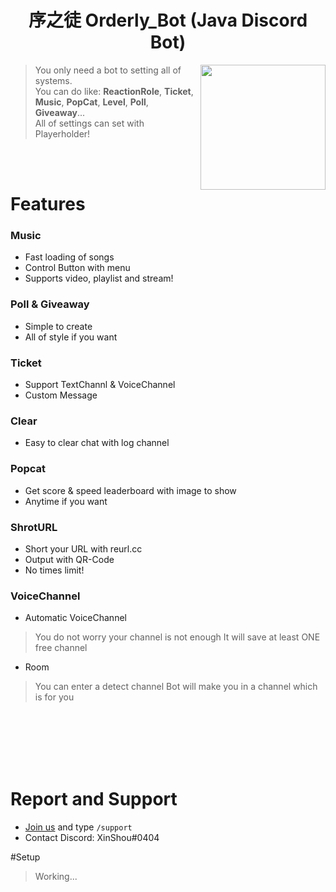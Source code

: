 <h1 align="center">序之徒 Orderly_Bot  (Java Discord Bot)</h1>

<img align="right" src="https://cdn.discordapp.com/avatars/576747435653595136/23f83723ab3be18ee7d6189fcd39df99.webp?size=256" height="200" width="200">

> 
> You only need a bot to setting all of systems. <br>
> You can do like: **ReactionRole**, **Ticket**, **Music**, **PopCat**, **Level**, **Poll**, **Giveaway**... <br>
> All of settings can set with Playerholder!
>
<br><br>


# Features
### Music
  * Fast loading of songs
  * Control Button with menu
  * Supports video, playlist and stream!

### Poll & Giveaway
  * Simple to create
  * All of style if you want
 
 
### Ticket
  * Support TextChannl & VoiceChannel
  * Custom Message
 
 
### Clear
  * Easy to clear chat with log channel
 
 
### Popcat
  * Get score & speed leaderboard with image to show
  * Anytime if you want
 
 
### ShrotURL
  * Short your URL with reurl.cc
  * Output with QR-Code
  * No times limit!


### VoiceChannel
  * Automatic VoiceChannel
  > You do not worry your channel is not enough
  > It will save at least ONE free channel
  
  * Room
  > You can enter a detect channel
  > Bot will make you in a channel which is for you
  
 
<br><br><br><br><br>

# Report and Support
  * [Join us](https://discord.gg/ZV3PaCscc7) and type `/support` <message>
  * Contact Discord: XinShou#0404 


#Setup
  > Working...
